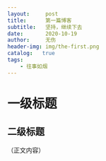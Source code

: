 ```yaml
---
layout:     post
title:      第一篇博客
subtitle:   坚持，继续下去
date:       2020-10-19
author:     无伤
header-img: img/the-first.png
catalog:   true
tags:
    - 往事如烟
---
```

# 一级标题
## 二级标题
（正文内容）
